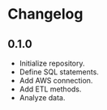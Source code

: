 # Changelog

## 0.1.0

- Initialize repository.
- Define SQL statements.
- Add AWS connection.
- Add ETL methods.
- Analyze data.
